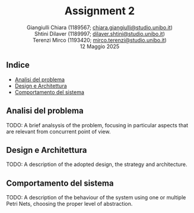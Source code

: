 <div align="center">

# Assignment 2

Giangiulli Chiara (1189567; chiara.giangiulli@studio.unibo.it)  
Shtini Dilaver (1189997; dilaver.shtini@studio.unibo.it)  
Terenzi Mirco (1193420; mirco.terenzi@studio.unibo.it)  
12 Maggio 2025

</div>

## Indice

- [Analisi del problema](#analisi-del-problema)
- [Design e Architettura](#design-e-architettura)
- [Comportamento del sistema](#comportamento-del-sistema)

## Analisi del problema
TODO: A brief analsysis of the problem, focusing in particular aspects that are relevant from concurrent point of view.

## Design e Architettura
TODO: A description of the adopted design, the strategy and architecture.

## Comportamento del sistema
TODO: A description of the behaviour of the system using one or multiple Petri Nets, choosing the proper level of abstraction.